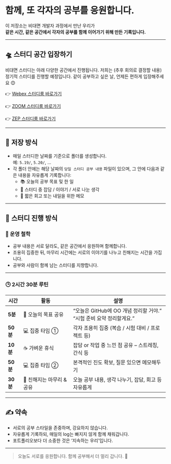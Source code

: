 # 함께, 또 각자의 공부를 응원합니다.

이 저장소는 비대면 개발자 과정에서 만난 우리가  
**같은 시간, 같은 공간에서 각자의 공부를 함께 이어가기 위해 만든 기록입니다.**

---

## 🛸 스터디 공간 입장하기

비대면 스터디는 아래 다양한 공간에서 진행됩니다.
저희는 (추후 회의로 결정할 내용) 정기적 스터디를 진행할 예정입니다.
같이 공부하고 싶은 날, 언제든 편하게 입장해주세요 😊

👉 [Webex 스터디룸 바로가기](https://meet1576.webex.com/meet/pr26402902839)

👉 [ZOOM 스터디룸 바로가기](https://us05web.zoom.us/j/7768557399?pwd=eAwLGtB49gKbaalm5eb6LPC0xcBT3N.1)

👉 [ZEP 스터디룸 바로가기](https://zep.us/play/r7EOld?secret=202020)

---

## 📅 저장 방식

- 매일 스터디한 날짜를 기준으로 폴더를 생성합니다.  
  예: `5.19/`, `5.20/`, ...
- 각 폴더 안에는 해당 날짜의 `당일 스터디 공부 내용` 파일이 있으며,
  그 안에 다음과 같은 내용을 자유롭게 기록합니다:
  - 📚 오늘의 공부 목표 및 한 일
  - 💬 스터디 중 잡담 / 이야기 / 서로 나눈 생각
  - 🙌 짧은 회고 또는 내일을 위한 메모

---

## 📘 스터디 진행 방식

### 🎯 운영 철학
- 공부 내용은 서로 달라도, 같은 공간에서 응원하며 함께합니다.
- 조용히 집중한 뒤, 마무리 시간에는 서로의 이야기를 나누고 친해지는 시간을 가집니다.
- 공부와 사람이 함께 남는 스터디를 지향합니다.

---

### 🕒 2시간 30분 루틴

| 시간 | 활동 | 설명 |
|------|------|------|
| **5분**  | 🎯 오늘의 목표 공유 | “오늘은 GitHub에 OO 개념 정리할 거야.”<br>“시험 준비 요약 정리할게요.” |
| **50분** | 💻 집중 타임 ① | 각자 조용히 집중 (복습 / 시험 대비 / 프로젝트 등) |
| **10분** | ☕ 가벼운 휴식 | 잡담 or 작업 중 느낀 점 공유 – 스트레칭, 간식 등 |
| **50분** | 💻 집중 타임 ② | 본격적인 진도 확보, 질문 있으면 메모해두기 |
| **30분** | 💬 친해지는 마무리 & 공유 | 오늘 공부 내용, 생각 나누기, 잡담, 회고 등 자유롭게 |

---

## ✍️ 약속

- 서로의 공부 스타일을 존중하며, 강요하지 않습니다.
- 자유롭게 기록하되, 매일의 log는 빠지지 않게 함께 채워갑니다.
- 포트폴리오보다 더 소중한 것은 ‘지속하는 우리’입니다.

---

> 오늘도 서로를 응원합니다. 함께 공부해서 더 멀리 갑니다. 🚀
